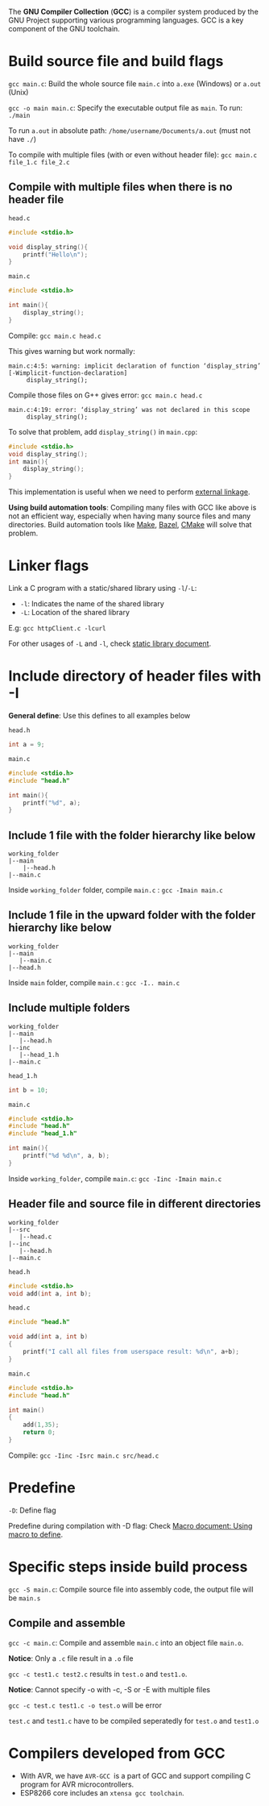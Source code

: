 The **GNU Compiler Collection** (**GCC**) is a compiler system produced by the GNU Project supporting various programming languages. GCC is a key component of the GNU toolchain.

# Build source file and build flags

``gcc main.c``: Build the whole source file ``main.c`` into ``a.exe`` (Windows) or ``a.out`` (Unix)

``gcc -o main main.c``: Specify the executable output file as ``main``. To run: ``./main``

To run ``a.out`` in absolute path: ``/home/username/Documents/a.out`` (must not have ``./``)

To compile with multiple files (with or even without header file): ``gcc main.c file_1.c file_2.c``

## Compile with multiple files when there is no header file

``head.c``

```c
#include <stdio.h>

void display_string(){
	printf("Hello\n");
}
```
``main.c``
```c
#include <stdio.h>

int main(){ 
    display_string();
}
```
Compile: ``gcc main.c head.c``

This gives warning but work normally:
```
main.c:4:5: warning: implicit declaration of function ‘display_string’ [-Wimplicit-function-declaration]
     display_string();
```
Compile those files on G++ gives error: ``gcc main.c head.c``

```
main.c:4:19: error: ‘display_string’ was not declared in this scope
     display_string();
```

To solve that problem, add ``display_string()`` in ``main.cpp``:

```c
#include <stdio.h>
void display_string();
int main(){ 
    display_string();
}
```

This implementation is useful when we need to perform [external linkage](https://github.com/TranPhucVinh/C/blob/master/Introduction/Linkage.md#external-linkage).

**Using build automation tools**: Compiling many files with GCC like above is not an efficient way, especially when having many source files and many directories. Build automation tools like [Make](https://github.com/TranPhucVinh/Linux-Shell/tree/master/Bash%20script/Build%20automation%20tools/Make), [Bazel](https://github.com/TranPhucVinh/Linux-Shell/tree/master/Bash%20script/Build%20automation%20tools/Bazel), [CMake](https://github.com/TranPhucVinh/Linux-Shell/tree/master/Bash%20script/Build%20automation%20tools/CMake) will solve that problem.

# Linker flags

Link a C program with a static/shared library using ``-l``/``-L``:

* ``-l``: Indicates the name of the shared library
* ``-L``: Location of the shared library

E.g: ``gcc httpClient.c -lcurl``

For other usages of ``-L`` and ``-l``, check [static library document](Static%20library.md).

# Include directory of header files with -I

**General define**: Use this defines to all examples below

``head.h``

```c
int a = 9;
```

``main.c``

```c
#include <stdio.h>
#include "head.h"

int main(){
	printf("%d", a);
}
```

## Include 1 file with the folder hierarchy like below

```
working_folder
|--main
    |--head.h
|--main.c
```

Inside ``working_folder`` folder, compile ``main.c`` : ``gcc -Imain main.c``

## Include 1 file in the upward folder with the folder hierarchy like below

```
working_folder
|--main
   |--main.c
|--head.h
```

Inside ``main`` folder, compile ``main.c`` : ``gcc -I.. main.c``

## Include multiple folders

```
working_folder
|--main
   |--head.h
|--inc
   |--head_1.h
|--main.c
```

``head_1.h``

```c
int b = 10;
```

``main.c``

```c
#include <stdio.h>
#include "head.h"
#include "head_1.h"

int main(){
	printf("%d %d\n", a, b);
}
```

Inside ``working_folder``, compile ``main.c``: ``gcc -Iinc -Imain main.c``

## Header file and source file in different directories

```
working_folder
|--src
   |--head.c
|--inc
   |--head.h
|--main.c
```
``head.h``

```c
#include <stdio.h>
void add(int a, int b);
```

``head.c``
```c
#include "head.h"

void add(int a, int b)
{
    printf("I call all files from userspace result: %d\n", a+b);
}
```
``main.c``
```c
#include <stdio.h> 
#include "head.h" 

int main() 
{ 
	add(1,35);
    return 0; 
} 
```

Compile: ``gcc -Iinc -Isrc main.c src/head.c``

# Predefine

``-D``: Define flag

Predefine during compilation with -D flag: Check [Macro document: Using macro to define](../Introduction/Macro/Condition%20in%20macro.md#predefine-during-compilation-using-flag--d).

# Specific steps inside build process

``gcc -S main.c``: Compile source file into assembly code, the output file will be ``main.s``

## Compile and assemble

``gcc -c main.c``: Compile and assemble ``main.c`` into an object file ``main.o``.

**Notice**: Only a ``.c`` file result in a ``.o`` file

``gcc -c test1.c test2.c`` results in ``test.o`` and ``test1.o``.

**Notice**: Cannot specify -o with -c, -S or -E with multiple files

``gcc -c test.c test1.c -o test.o`` will be error

``test.c`` and ``test1.c`` have to be compiled seperatedly for ``test.o`` and ``test1.o``

# Compilers developed from GCC

* With AVR, we have ``AVR-GCC ``is a part of GCC and support compiling C program for AVR microcontrollers.
* ESP8266 core includes an ``xtensa gcc toolchain``.
